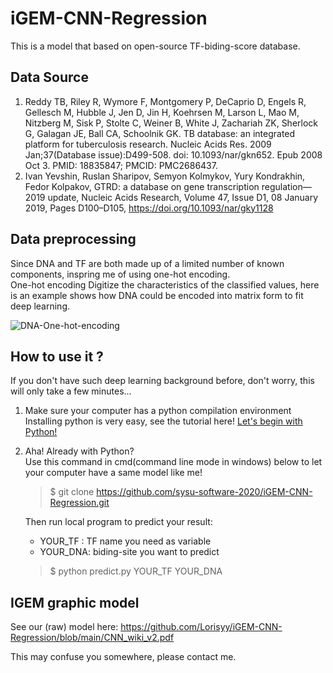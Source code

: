 # iGEM-CNN-Regression
This is a model that based on open-source TF-biding-score database.  
## Data Source
1. Reddy TB, Riley R, Wymore F, Montgomery P, DeCaprio D, Engels R, Gellesch M, Hubble J, Jen D, Jin H, Koehrsen M, Larson L, Mao M, Nitzberg M, Sisk P, Stolte C, Weiner B, White J, Zachariah ZK, Sherlock G, Galagan JE, Ball CA, Schoolnik GK. TB database: an integrated platform for tuberculosis research. Nucleic Acids Res. 2009 Jan;37(Database issue):D499-508. doi: 10.1093/nar/gkn652. Epub 2008 Oct 3. PMID: 18835847; PMCID: PMC2686437.  
2. Ivan Yevshin, Ruslan Sharipov, Semyon Kolmykov, Yury Kondrakhin, Fedor Kolpakov, GTRD: a database on gene transcription regulation—2019 update, Nucleic Acids Research, Volume 47, Issue D1, 08 January 2019, Pages D100–D105, https://doi.org/10.1093/nar/gky1128  

## Data preprocessing
Since DNA and TF are both made up of a limited number of known components, inspring me of using one-hot encoding.   
One-hot encoding Digitize the characteristics of the classified values, here is an example shows how DNA could be encoded into matrix form to fit deep learning.  

![DNA-One-hot-encoding](imgs/one_hot_encoding.png)

## How to use it ?
If you don't have such deep learning background before, don't worry, this will only take a few minutes...  
1. Make sure your computer has a python compilation environment   
Installing python is very easy, see the tutorial here! [Let's begin with Python!](https://www.python.org/downloads/)   

2. Aha! Already with Python?  
Use this command in cmd(command line mode in windows) below to let your computer have a same model like me!
    > $ git clone https://github.com/sysu-software-2020/iGEM-CNN-Regression.git   

    Then run local program to predict your result:
    + YOUR_TF : TF name you need as variable  
    + YOUR_DNA: biding-site you want to predict  
    > $ python predict.py YOUR_TF YOUR_DNA


## IGEM graphic model
See our (raw) model here: https://github.com/Lorisyy/iGEM-CNN-Regression/blob/main/CNN_wiki_v2.pdf




This may confuse you somewhere, please contact me.
